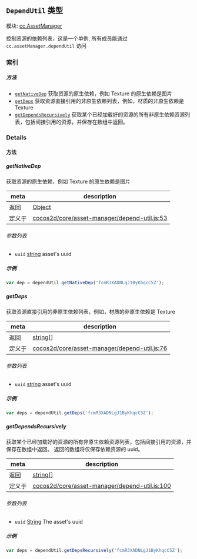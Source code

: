 ## `DependUtil` 类型



模块: [cc.AssetManager](../modules/cc.AssetManager.md)


控制资源的依赖列表，这是一个单例, 所有成员能通过 `cc.assetManager.dependUtil` 访问



### 索引



##### 方法

  - [`getNativeDep`](#getnativedep) 获取资源的原生依赖，例如 Texture 的原生依赖是图片
  - [`getDeps`](#getdeps) 获取资源直接引用的非原生依赖列表，例如，材质的非原生依赖是 Texture
  - [`getDependsRecursively`](#getdependsrecursively) 获取某个已经加载好的资源的所有非原生依赖资源列表，包括间接引用的资源，并保存在数组中返回。



### Details




<!-- Method Block -->
#### 方法


##### getNativeDep

获取资源的原生依赖，例如 Texture 的原生依赖是图片

| meta | description |
|------|-------------|
| 返回 | <a href="https://developer.mozilla.org/en/JavaScript/Reference/Global_Objects/Object" class="crosslink external" target="_blank">Object</a> 
| 定义于 | [cocos2d/core/asset-manager/depend-util.js:53](https://github.com/cocos-creator/engine/blob/22ca6465effd8063cb95e509843b8bef3d880759/cocos2d/core/asset-manager/depend-util.js#L53) |

###### 参数列表
- `uuid` <a href="https://developer.mozilla.org/en/JavaScript/Reference/Global_Objects/String" class="crosslink external" target="_blank">string</a> asset's uuid

##### 示例

```js
var dep = dependUtil.getNativeDep('fcmR3XADNLgJ1ByKhqcC5Z');
```

##### getDeps

获取资源直接引用的非原生依赖列表，例如，材质的非原生依赖是 Texture

| meta | description |
|------|-------------|
| 返回 | <a href="https://developer.mozilla.org/en/JavaScript/Reference/Global_Objects/String" class="crosslink external" target="_blank">string[]</a> 
| 定义于 | [cocos2d/core/asset-manager/depend-util.js:76](https://github.com/cocos-creator/engine/blob/22ca6465effd8063cb95e509843b8bef3d880759/cocos2d/core/asset-manager/depend-util.js#L76) |

###### 参数列表
- `uuid` <a href="https://developer.mozilla.org/en/JavaScript/Reference/Global_Objects/String" class="crosslink external" target="_blank">string</a> asset's uuid

##### 示例

```js
var deps = dependUtil.getDeps('fcmR3XADNLgJ1ByKhqcC5Z');
```

##### getDependsRecursively

获取某个已经加载好的资源的所有非原生依赖资源列表，包括间接引用的资源，并保存在数组中返回。
返回的数组将仅保存依赖资源的 uuid。

| meta | description |
|------|-------------|
| 返回 | <a href="https://developer.mozilla.org/en/JavaScript/Reference/Global_Objects/String" class="crosslink external" target="_blank">string[]</a> 
| 定义于 | [cocos2d/core/asset-manager/depend-util.js:100](https://github.com/cocos-creator/engine/blob/22ca6465effd8063cb95e509843b8bef3d880759/cocos2d/core/asset-manager/depend-util.js#L100) |

###### 参数列表
- `uuid` <a href="https://developer.mozilla.org/en/JavaScript/Reference/Global_Objects/String" class="crosslink external" target="_blank">String</a> The asset's uuid

##### 示例

```js
var deps = dependUtil.getDepsRecursively('fcmR3XADNLgJ1ByKhqcC5Z');
```


